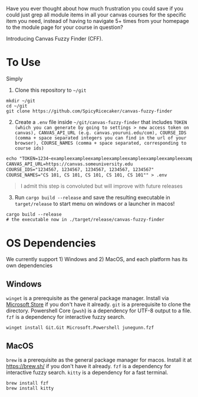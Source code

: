 Have you ever thought about how much frustration you could save if you could just grep all module items in all your canvas courses for the specific item you need, instead of having to navigate 5+ times from your homepage to the module page for your course in question?

Introducing Canvas Fuzzy Finder (CFF). 

# To Use

Simply 
1. Clone this repository to `~/git`
```shell
mkdir ~/git
cd ~/git
git clone https://github.com/SpicyRicecaker/canvas-fuzzy-finder
```
2. Create a `.env` file inside `~/git/canvas-fuzzy-finder` that includes `TOKEN (which you can generate by going to settings > new access token on canvas), CANVAS_API_URL (e.g. canvas.youruni.edu/com), COURSE_IDS (comma + space separated integers you can find in the url of your browser), COURSE_NAMES (comma + space separated, corresponding to course ids)`
```txt
echo "TOKEN=1234~exampleexampleexampleexampleexampleexampleexampleexampleexamplee
CANVAS_API_URL=https://canvas.someuniversity.edu
COURSE_IDS="1234567, 1234567, 1234567, 1234567, 1234567"
COURSE_NAMES="CS 101, CS 101, CS 101, CS 101, CS 101"" > .env
```
> I admit this step is convoluted but will improve with future releases
3. Run `cargo build --release` and save the resulting executable in `target/release` to start menu on windows or a launcher in macos!
```shell
cargo build --release
# the executable now in ./target/release/canvas-fuzzy-finder
```

# OS Dependencies
We currently support 1) Windows and 2) MacOS, and each platform has its own dependencies

## Windows
`winget` is a prerequisite as the general package manager. Install via [Microsoft Store](https://apps.microsoft.com/store/detail/app-installer/9NBLGGH4NNS1?hl=en-us&gl=us&rtc=1) if you don't have it already.
`git` is a prerequisite to clone the directory.
Powershell Core (`pwsh`) is a dependency for UTF-8 output to a file.
`fzf` is a dependency for interactive fuzzy search. 

```shell
winget install Git.Git Microsoft.Powershell junegunn.fzf 
```

## MacOS
`brew` is a prerequisite as the general package manager for macos. Install it at https://brew.sh/ if you don't have it already.
`fzf` is a dependency for interactive fuzzy search. 
`kitty` is a dependency for a fast terminal.

```shell
brew install fzf 
brew install kitty
```